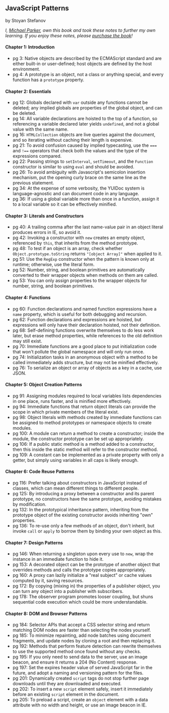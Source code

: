 ## JavaScript Patterns

by Stoyan Stefanov

*I, [Michael Parker](http://omgitsmgp.com/), own this book and took these notes to further my own learning. If you enjoy these notes, please [purchase the book](http://www.amazon.com/JavaScript-Patterns-Stoyan-Stefanov/dp/0596806752)!*

#### Chapter 1: Introduction
* pg 3: Native objects are described by the ECMAScript standard and are either built-in or user-defined; host objects are defined by the host environment.
* pg 4: A prototype is an object, not a class or anything special, and every function has a `prototype` property.

#### Chapter 2: Essentials
* pg 12: Globals declared with `var` outside any functions cannot be deleted; any implied globals are properties of the global object, and can be deleted.
* pg 14: All variable declarations are hoisted to the top of a function, so referencing a variable declared later yields `undefined`, and not a global value with the same name.
* pg 16: `HTMLCollection` objects are live queries against the document, and so iterating without caching their length is expensive.
* pg 21: To avoid confusion caused by implied typecasting, use the `===` and `!==` operators that check both the values and the type of the expressions compared.
* pg 22: Passing strings to `setInterval`, `setTimeout`, and the `Function` constructor is similar to using `eval` and should be avoided.
* pg 26: To avoid ambiguity with Javascript's semicolon insertion mechanism, put the opening curly brace on the same line as the previous statement.
* pg 34: At the expense of some verbosity, the YUIDoc system is language-agnostic and can document code in any language.
* pg 36: If using a global variable more than once in a function, assign it to a local variable so it can be effectively minified.

#### Chapter 3: Literals and Constructors
* pg 40: A trailing comma after the last name-value pair in an object literal produces errors in IE, so avoid it.
* pg 42: Invoking a constructor with `new` creates an empty object, referenced by `this`, that inherits from the method prototype.
* pg 48: To test if an object is an array, check whether `Object.prototype.toString` returns `"[object Array]"` when applied to it.
* pg 51: Use the `RegExp` constructor when the pattern is known only at runtime; otherwise, use the literal form.
* pg 52: Number, string, and boolean primitives are automatically converted to their wrapper objects when methods on them are called.
* pg 53: You can only assign properties to the wrapper objects for number, string, and boolean primitives.

#### Chapter 4: Functions
* pg 60: Function declarations and named function expressions have a `name` property, which is useful for both debugging and recursion.
* pg 62: Function declarations and expressions are hoisted, but expressions will only have their declaration hoisted, not their definition.
* pg 68: Self-defining functions overwrite themselves to do less work later, but erase method properties, while references to the old definition may still exist.
* pg 70: Immediate functions are a good place to put initialization code that won't pollute the global namespace and will only run once.
* pg 74: Initialization tasks in an anonymous object with a method to be called immediately adds structure, but may not be minified effectively.
* pg 76: To serialize an object or array of objects as a key in a cache, use JSON.

#### Chapter 5: Object Creation Patterns
* pg 91: Assigning modules required to local variables lists dependencies in one place, runs faster, and is minified more effectively.
* pg 94: Immediate functions that return object literals can provide the scope in which private members of the literal exist.
* pg 98: Object literals with methods created by immediate functions can be assigned to method prototypes or namespace objects to create modules.
* pg 100: A module can return a method to create a constructor; inside the module, the constructor prototype can be set up appropriately.
* pg 106: If a public static method is a method added to a constructor, then this inside the static method will refer to the constructor method.
* pg 109: A constant can be implemented as a private property with only a getter, but simply using variables in all caps is likely enough.

#### Chapter 6: Code Reuse Patterns
* pg 116: Prefer talking about constructors in JavaScript instead of classes, which can mean different things to different people.
* pg 125: By introducing a proxy between a constructor and its parent prototype, no constructors have the same prototype, avoiding mistakes by modification.
* pg 132: In the prototypical inheritance pattern, inheriting from the prototype object of the existing constructor avoids inheriting "own" properties.
* pg 136: To re-use only a few methods of an object, don't inherit, but invoke `call` or `apply` to borrow them by binding your own object as this.

#### Chapter 7: Design Patterns
* pg 146: When returning a singleton upon every use to `new`, wrap the instance in an immediate function to hide it.
* pg 153: A decorated object can be the prototype of another object that overrides methods and calls the prototype copies appropriately.
* pg 160: A proxy can lazily initialize a "real subject" or cache values computed by it, saving resources.
* pg 172: By copying (mixing in) the properties of a publisher object, you can turn any object into a publisher with subscribers.
* pg 178: The observer program promotes looser coupling, but shuns sequential code execution which could be more understandable.

#### Chapter 8: DOM and Browser Patterns
* pg 184: Selector APIs that accept a CSS selector string and return matching DOM nodes are faster than selecting the nodes yourself.
* pg 185: To minimize repainting, add node batches using document fragments, and update nodes by cloning a root and then replacing it.
* pg 192: Methods that perform feature detection can rewrite themselves to use the supported method once found without any checks.
* pg 195: If you only need to send data to the server, use an image beacon, and ensure it returns a 204 (No Content) response.
* pg 197: Set the expires header value of served JavaScript far in the future, and adopt a naming and versioning pattern for the files.
* pg 201: Dynamically created `script` tags do not stop further page downloads until they are downloaded and executed.
* pg 202: To insert a new `script` element safely, insert it immediately before an existing `script` element in the document.
* pg 205: To preload a script, create an `object` element with a data attribute with no width and height, or use an image beacon in IE.

